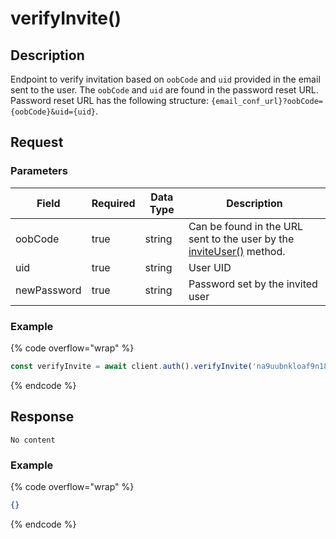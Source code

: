 # verifyInvite()

## Description

Endpoint to verify invitation based on `oobCode` and `uid` provided in the email sent to the user. The `oobCode` and `uid` are found in the password reset URL. Password reset URL has the following structure: `{email_conf_url}?oobCode={oobCode}&uid={uid}`.

## Request

### Parameters

<table><thead><tr><th>Field</th><th data-type="checkbox">Required</th><th>Data Type</th><th>Description</th></tr></thead><tbody><tr><td>oobCode</td><td>true</td><td>string</td><td>Can be found in the URL sent to the user by the <a href="inviteuser.md">inviteUser()</a> method.</td></tr><tr><td>uid</td><td>true</td><td>string</td><td>User UID</td></tr><tr><td>newPassword</td><td>true</td><td>string</td><td>Password set by the invited user</td></tr></tbody></table>

### Example

{% code overflow="wrap" %}
```javascript
const verifyInvite = await client.auth().verifyInvite('na9uubnkloaf9n18n9u112u41', '0193j401nd18en18dj1nm29dn8nuk', 'qwerty12345')
```
{% endcode %}

## Response

`No content`

### Example

{% code overflow="wrap" %}
```json
{}
```
{% endcode %}

##
